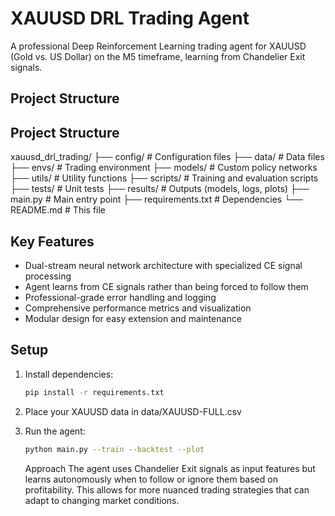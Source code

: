 # XAUUSD DRL Trading Agent

A professional Deep Reinforcement Learning trading agent for XAUUSD (Gold vs. US Dollar) on the M5 timeframe, learning from Chandelier Exit signals.

## Project Structure

## Project Structure
xauusd_drl_trading/
├── config/ # Configuration files
├── data/ # Data files
├── envs/ # Trading environment
├── models/ # Custom policy networks
├── utils/ # Utility functions
├── scripts/ # Training and evaluation scripts
├── tests/ # Unit tests
├── results/ # Outputs (models, logs, plots)
├── main.py # Main entry point
├── requirements.txt # Dependencies
└── README.md # This file


## Key Features

- Dual-stream neural network architecture with specialized CE signal processing
- Agent learns from CE signals rather than being forced to follow them
- Professional-grade error handling and logging
- Comprehensive performance metrics and visualization
- Modular design for easy extension and maintenance

## Setup

1. Install dependencies:
   ```bash
   pip install -r requirements.txt
   ```
2. Place your XAUUSD data in data/XAUUSD-FULL.csv

3. Run the agent:
   ```bash
   python main.py --train --backtest --plot
   ```

   Approach
The agent uses Chandelier Exit signals as input features but learns autonomously when to follow or ignore them based on profitability. This allows for more nuanced trading strategies that can adapt to changing market conditions.
